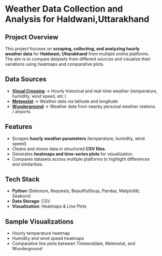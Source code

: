 # Weather Data Collection and Analysis for Haldwani,Uttarakhand

## Project Overview
This project focuses on **scraping, collecting, and analyzing hourly weather data** for **Haldwani, Uttarakhand** from multiple online platforms.  
The aim is to compare datasets from different sources and visualize their variations using heatmaps and comparative plots.

## Data Sources
- **[Visual Crossing](https://www.visualcrossing.com/)** → Hourly historical and real-time weather (temperature, humidity, wind speed, etc.)  
- **[Meteostat](https://meteostat.net/)** → Weather data via latitude and longitude  
- **[Wunderground](https://www.wunderground.com/)** → Weather data from nearby personal weather stations / airports  

## Features
- Scrapes **hourly weather parameters** (temperature, humidity, wind speed).  
- Cleans and stores data in structured **CSV files**.  
- Generates **heatmaps and time-series plots** for visualization.  
- Compares datasets across multiple platforms to highlight differences and similarities.  

## Tech Stack
- **Python** (Selenium, Requests, BeautifulSoup, Pandas, Matplotlib, Seaborn)  
- **Data Storage**: CSV  
- **Visualization**: Heatmaps & Line Plots  

## Sample Visualizations
- Hourly temperature heatmap  
- Humidity and wind speed heatmaps  
- Comparative line plots between Timeanddate, Meteostat, and Wunderground  
